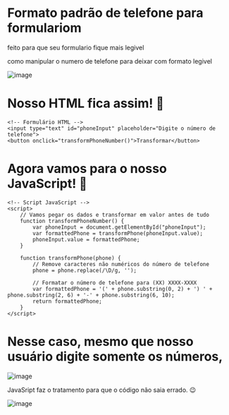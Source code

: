 # Formato padrão de telefone para formulariom 

feito para que seu formulario fique mais legivel

como manipular o numero de telefone para deixar com formato legivel



![image](https://github.com/Rafael-Teles-Alves/formato-Telefone-Formulario/assets/94096413/678ebe42-7f72-45dd-9fe4-7c18c0930a7a)

#  Nosso HTML fica assim! 🌟

    <!-- Formulário HTML -->
    <input type="text" id="phoneInput" placeholder="Digite o número de telefone">
    <button onclick="transformPhoneNumber()">Transformar</button>


# Agora vamos para o nosso JavaScript! 🚀

    <!-- Script JavaScript -->
    <script>
        // Vamos pegar os dados e transformar em valor antes de tudo
        function transformPhoneNumber() {
            var phoneInput = document.getElementById("phoneInput");
            var formattedPhone = transformPhone(phoneInput.value);
            phoneInput.value = formattedPhone;
        }
    
        function transformPhone(phone) {
            // Remove caracteres não numéricos do número de telefone
            phone = phone.replace(/\D/g, '');
    
            // Formatar o número de telefone para (XX) XXXX-XXXX
            var formattedPhone = '(' + phone.substring(0, 2) + ') ' + phone.substring(2, 6) + '-' + phone.substring(6, 10);
            return formattedPhone;
        }
    </script>

# Nesse caso, mesmo que nosso usuário digite somente os números, 

![image](https://github.com/Rafael-Teles-Alves/formato-Telefone-Formulario/assets/94096413/de4ef129-48b1-4f51-a98b-4ff31bab50bc)


JavaSript faz o tratamento para que o código não saia errado. 😉

![image](https://github.com/Rafael-Teles-Alves/formato-Telefone-Formulario/assets/94096413/716213ed-4e26-4abf-99c7-b54f09741fd1)


